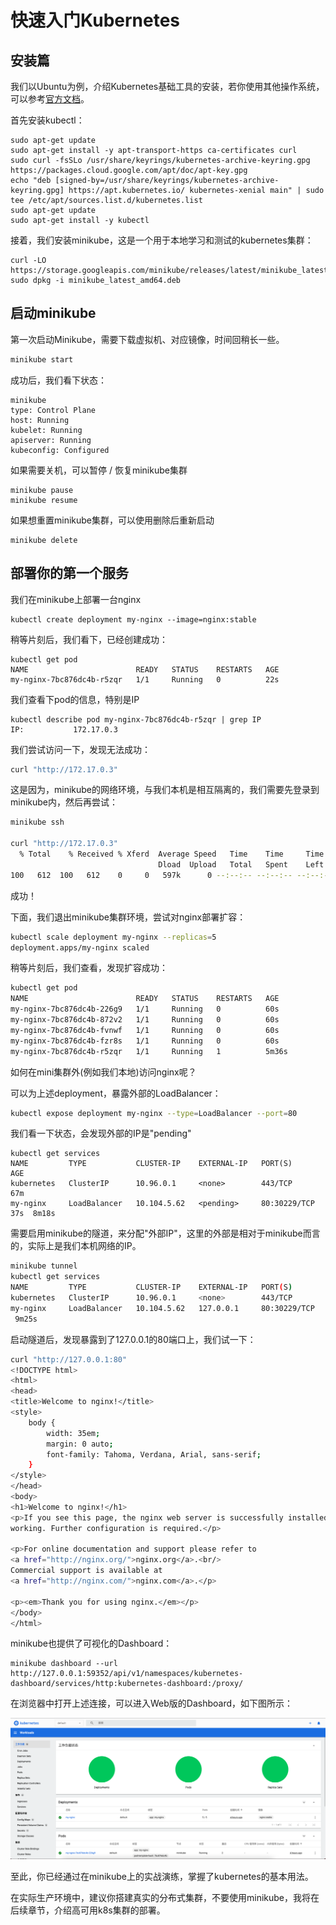 # 快速入门Kubernetes

## 安装篇

我们以Ubuntu为例，介绍Kubernetes基础工具的安装，若你使用其他操作系统，可以参考[官方文档](https://kubernetes.io/docs/tasks/tools/)。

首先安装kubectl：

```shell
sudo apt-get update
sudo apt-get install -y apt-transport-https ca-certificates curl
sudo curl -fsSLo /usr/share/keyrings/kubernetes-archive-keyring.gpg https://packages.cloud.google.com/apt/doc/apt-key.gpg
echo "deb [signed-by=/usr/share/keyrings/kubernetes-archive-keyring.gpg] https://apt.kubernetes.io/ kubernetes-xenial main" | sudo tee /etc/apt/sources.list.d/kubernetes.list
sudo apt-get update
sudo apt-get install -y kubectl
```

接着，我们安装minikube，这是一个用于本地学习和测试的kubernetes集群：

```shell
curl -LO https://storage.googleapis.com/minikube/releases/latest/minikube_latest_amd64.deb
sudo dpkg -i minikube_latest_amd64.deb
```

## 启动minikube

第一次启动Minikube，需要下载虚拟机、对应镜像，时间回稍长一些。

```bash
minikube start
```

成功后，我们看下状态：

```shell
minikube
type: Control Plane
host: Running
kubelet: Running
apiserver: Running
kubeconfig: Configured
```

如果需要关机，可以暂停 / 恢复minikube集群

```shell
minikube pause
minikube resume
```

如果想重置minikube集群，可以使用删除后重新启动

```shell
minikube delete
```

## 部署你的第一个服务

我们在minikube上部署一台nginx

```shell
kubectl create deployment my-nginx --image=nginx:stable
```

稍等片刻后，我们看下，已经创建成功：

```shell
kubectl get pod                               
NAME                        READY   STATUS    RESTARTS   AGE
my-nginx-7bc876dc4b-r5zqr   1/1     Running   0          22s
```

我们查看下pod的信息，特别是IP

```shell
kubectl describe pod my-nginx-7bc876dc4b-r5zqr | grep IP
IP:           172.17.0.3
```

我们尝试访问一下，发现无法成功：

```bash
curl "http://172.17.0.3"
```

这是因为，minikube的网络环境，与我们本机是相互隔离的，我们需要先登录到minikube内，然后再尝试：

```bash
minikube ssh

curl "http://172.17.0.3"
  % Total    % Received % Xferd  Average Speed   Time    Time     Time  Current
                                 Dload  Upload   Total   Spent    Left  Speed
100   612  100   612    0     0   597k      0 --:--:-- --:--:-- --:--:--  597k
```

成功！

下面，我们退出minikube集群环境，尝试对nginx部署扩容：

```bash
kubectl scale deployment my-nginx --replicas=5
deployment.apps/my-nginx scaled
```

稍等片刻后，我们查看，发现扩容成功：

```bash
kubectl get pod                               
NAME                        READY   STATUS    RESTARTS   AGE
my-nginx-7bc876dc4b-226g9   1/1     Running   0          60s
my-nginx-7bc876dc4b-872v2   1/1     Running   0          60s
my-nginx-7bc876dc4b-fvnwf   1/1     Running   0          60s
my-nginx-7bc876dc4b-fzr8s   1/1     Running   0          60s
my-nginx-7bc876dc4b-r5zqr   1/1     Running   1          5m36s
```

如何在mini集群外(例如我们本地)访问nginx呢？

可以为上述deployment，暴露外部的LoadBalancer：

```bash
kubectl expose deployment my-nginx --type=LoadBalancer --port=80
```

我们看一下状态，会发现外部的IP是"pending"

```shell
kubectl get services
NAME         TYPE           CLUSTER-IP    EXTERNAL-IP   PORT(S)        AGE
kubernetes   ClusterIP      10.96.0.1     <none>        443/TCP        67m
my-nginx     LoadBalancer   10.104.5.62   <pending>     80:30229/TCP   37s  8m18s
```

需要启用minikube的隧道，来分配"外部IP"，这里的外部是相对于minikube而言的，实际上是我们本机网络的IP。

```bash
minikube tunnel
kubectl get services                                            
NAME         TYPE           CLUSTER-IP    EXTERNAL-IP   PORT(S)        AGE
kubernetes   ClusterIP      10.96.0.1     <none>        443/TCP        67m
my-nginx     LoadBalancer   10.104.5.62   127.0.0.1     80:30229/TCP   24s
 9m25s
```

启动隧道后，发现暴露到了127.0.0.1的80端口上，我们试一下：

```bash
curl "http://127.0.0.1:80"  
<!DOCTYPE html>
<html>
<head>
<title>Welcome to nginx!</title>
<style>
    body {
        width: 35em;
        margin: 0 auto;
        font-family: Tahoma, Verdana, Arial, sans-serif;
    }
</style>
</head>
<body>
<h1>Welcome to nginx!</h1>
<p>If you see this page, the nginx web server is successfully installed and
working. Further configuration is required.</p>

<p>For online documentation and support please refer to
<a href="http://nginx.org/">nginx.org</a>.<br/>
Commercial support is available at
<a href="http://nginx.com/">nginx.com</a>.</p>

<p><em>Thank you for using nginx.</em></p>
</body>
</html>
```

minikube也提供了可视化的Dashboard：

```shell
minikube dashboard --url
http://127.0.0.1:59352/api/v1/namespaces/kubernetes-dashboard/services/http:kubernetes-dashboard:/proxy/
```

在浏览器中打开上述连接，可以进入Web版的Dashboard，如下图所示：

![f](./k8s-dashboard.png)

至此，你已经通过在minikube上的实战演练，掌握了kubernetes的基本用法。

在实际生产环境中，建议你搭建真实的分布式集群，不要使用minikube，我将在后续章节，介绍高可用k8s集群的部署。
